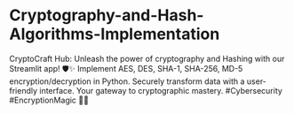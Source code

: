 # Cryptography-and-Hash-Algorithms-Implementation
CryptoCraft Hub: Unleash the power of cryptography and Hashing with our Streamlit app! 🛡️✨ Implement AES, DES, SHA-1, SHA-256, MD-5 encryption/decryption in Python. Securely transform data with a user-friendly interface. Your gateway to cryptographic mastery. #Cybersecurity #EncryptionMagic 🚀🔐
